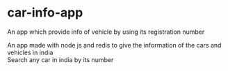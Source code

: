 # car-info-app
An app which provide info of vehicle by using its registration number

<p>
  An app made with node js and redis to give the information of the cars and vehicles in india
  
  <br>
  Search any car in india by its number 
  
</p>
